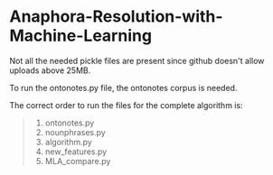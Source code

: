 # Anaphora-Resolution-with-Machine-Learning

Not all the needed pickle files are present since github doesn't allow uploads above 25MB.

To run the ontonotes.py file, the ontonotes corpus is needed. 

The correct order to run the files for the complete algorithm is:
> 1. ontonotes.py
> 2. nounphrases.py
> 3. algorithm.py
> 4. new_features.py
> 5. MLA_compare.py

